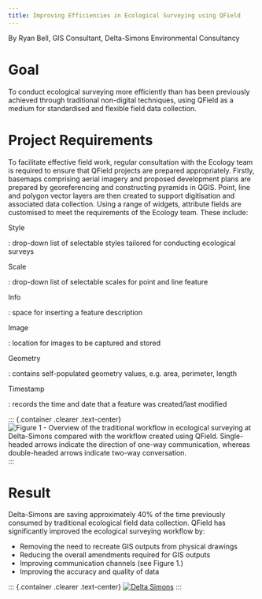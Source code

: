 ```yaml
---
title: Improving Efficiencies in Ecological Surveying using QField
---
```


By Ryan Bell, GIS Consultant, Delta-Simons Environmental Consultancy

Goal
====

To conduct ecological surveying more efficiently than has been
previously achieved through traditional non-digital techniques, using
QField as a medium for standardised and flexible field data collection.

Project Requirements
====================

To facilitate effective field work, regular consultation with the
Ecology team is required to ensure that QField projects are prepared
appropriately. Firstly, basemaps comprising aerial imagery and proposed
development plans are prepared by georeferencing and constructing
pyramids in QGIS. Point, line and polygon vector layers are then created
to support digitisation and associated data collection. Using a range of
widgets, attribute fields are customised to meet the requirements of the
Ecology team. These include:

Style

:   drop-down list of selectable styles tailored for conducting
    ecological surveys

Scale

:   drop-down list of selectable scales for point and line feature

Info

:   space for inserting a feature description

Image

:   location for images to be captured and stored

Geometry

:   contains self-populated geometry values, e.g. area, perimeter,
    length

Timestamp

:   records the time and date that a feature was created/last modified

::: {.container .clearer .text-center}
![Figure 1 - Overview of the traditional workflow in ecological surveying at Delta-Simons compared with the workflow created using QField. Single-headed arrows indicate the direction of one-way communication, whereas double-headed arrows indicate two-way conversation.](../../assets/images/eco-survey.png)
:::

Result
======

Delta-Simons are saving approximately 40% of the time previously
consumed by traditional ecological field data collection. QField has
significantly improved the ecological surveying workflow by:

-   Removing the need to recreate GIS outputs from physical drawings
-   Reducing the overall amendments required for GIS outputs
-   Improving communication channels (see Figure 1.)
-   Improving the accuracy and quality of data

::: {.container .clearer .text-center}
[![Delta Simons](../../assets/images/delta-simons.png)](https://www.deltasimons.com/)
:::
